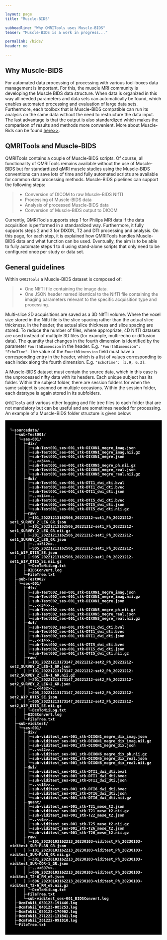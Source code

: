 ```yaml
---

layout: page
title: "Muscle-BIDS"

subheadline: "Why QMRITools uses Muscle-BIDS"
teaser: "Muscle-BIDS is a work in progress..."

permalink: /bids/
header: no

---
```



## Why Muscle-BIDS

For automated data processing of processing with various tool-boxes data management is important. For this, the muscle MRI community is developing the Muscle BIDS data structure. When data is organized in this way all needed parameters and data sets can automatically be found, which enables automated processing and evaluation of large data sets. Furthermore, each toolbox that is Muscle-BIDS compatible can run its analysis on the same data without the need to restructure the data input. The last advantage is that the output is also standardized which makes the comparison of results and methods more convenient. More about Muscle-Bids can be found [here>>](https://muscle-bids.github.io/).

## QMRITools and Muscle-BIDS

QMRITools contains a couple of Muscle-BIDS scripts. Of course, all functionality of QMRITools remains available without the use of Muscle-BIDS but for standardized qMRI muscle studies using the Muscle-BIDS conventions can save lots of time and fully automated scripts are available for common data processing methods. Muscle-BIDS pipelines can support the following steps:

> - Conversion of DICOM to raw Muscle-BIDS NIfTI
> - Processing of Muscle-BIDS data
> - Analysis of processed Muscle-BIDS data
> - Conversion of Muscle-BIDS output to DICOM

Currently, QMRITools supports step 1 for Philips MRI data if the data acquisition is performed in a standardized way. Furthermore, it fully supports steps 2 and 3 for DIXON, T2 and DTI processing and analysis. On this page, for each step, it is explained how QMRITools handles Muscle-BIDS data and what function can be used. Eventually, the aim is to be able to fully automate steps 1 to 4 using stand-alone scripts that only need to be configured once per study or data set.


## General guidelines 

Within `QMRITools` a Muscle-BIDS dataset is composed of:

> - One NIfTI file containing the image data. 
> - One JSON header named identical to the NIfTI file containing the imaging parameters relevant to the specific acquisition type and processing.

Multi-slice 2D acquisitions are saved as a 3D NIfTI volume. Where the voxel size stored in the Nifti file is the slice spacing rather than the actual slice thickness. In the header, the actual slice thickness and slice spacing are stored.
To reduce the number of files, where appropriate, 4D NIfTI datasets are used instead of multiple 3D files (for example, multi-echo or diffusion data). The quantity that changes in the fourth dimension is identified by the parameter `FourthDimension` in the header. E.g. `"FourthDimension": "EchoTime"`. The value of the `FourthDimension` field must have a corresponding entry in the header, which is a list of values corresponding to each index along the fourth dimension. E.g. `"EchoTime": [3.9, 6.3]`.

A Muscle-BIDS dataset must contain the source data, which in this case is the unprocessed nifty data with its headers. Each unique subject has its folder. Within the subject folder, there are session folders for when the same subject is scanned on multiple occasions. Within the session folder, each datatype is again stored in its subfolders.

`QMRITools` add various other logging and file tree files to each folder that are not mandatory but can be useful and are sometimes needed for processing. An example of a Muscle-BIDS folder structure is given below:

<div style="
	background-color:black; 
	font-family:Roboto Mono,SFMono-Regular,Consolas,Menlo,monospace; 
	line-height: 1.17; 
	padding-top: 25px; 
	padding-bottom: 25px;
	padding-left: 15px;
	padding-right: 15px;
	color: white; 
	font-weight: bold; 
	font-size: 12px">
└─sourcedata/<br>
&nbsp;&nbsp;├─sub-Test001/<br>
&nbsp;&nbsp;│&nbsp;└─ses-001/<br>
&nbsp;&nbsp;│&nbsp;&nbsp;&nbsp;├─dix/<br>
&nbsp;&nbsp;│&nbsp;&nbsp;&nbsp;│&nbsp;├─sub-Test001_ses-001_stk-DIXON1_megre_imag.json<br>
&nbsp;&nbsp;│&nbsp;&nbsp;&nbsp;│&nbsp;├─sub-Test001_ses-001_stk-DIXON1_megre_imag.nii.gz<br>
&nbsp;&nbsp;│&nbsp;&nbsp;&nbsp;│&nbsp;├─sub-Test001_ses-001_stk-DIXON1_megre.json<br>
&nbsp;&nbsp;│&nbsp;&nbsp;&nbsp;│&nbsp;├─..<<34>>..<br>
&nbsp;&nbsp;│&nbsp;&nbsp;&nbsp;│&nbsp;├─sub-Test001_ses-001_stk-DIXON5_megre_ph.nii.gz<br>
&nbsp;&nbsp;│&nbsp;&nbsp;&nbsp;│&nbsp;├─sub-Test001_ses-001_stk-DIXON5_megre_real.json<br>
&nbsp;&nbsp;│&nbsp;&nbsp;&nbsp;│&nbsp;└─sub-Test001_ses-001_stk-DIXON5_megre_real.nii.gz<br>
&nbsp;&nbsp;│&nbsp;&nbsp;&nbsp;├─dwi/<br>
&nbsp;&nbsp;│&nbsp;&nbsp;&nbsp;│&nbsp;├─sub-Test001_ses-001_stk-DTI1_dwi_dti.bval<br>
&nbsp;&nbsp;│&nbsp;&nbsp;&nbsp;│&nbsp;├─sub-Test001_ses-001_stk-DTI1_dwi_dti.bvec<br>
&nbsp;&nbsp;│&nbsp;&nbsp;&nbsp;│&nbsp;├─sub-Test001_ses-001_stk-DTI1_dwi_dti.json<br>
&nbsp;&nbsp;│&nbsp;&nbsp;&nbsp;│&nbsp;├─..<<14>>..<br>
&nbsp;&nbsp;│&nbsp;&nbsp;&nbsp;│&nbsp;├─sub-Test001_ses-001_stk-DTI5_dwi_dti.bvec<br>
&nbsp;&nbsp;│&nbsp;&nbsp;&nbsp;│&nbsp;├─sub-Test001_ses-001_stk-DTI5_dwi_dti.json<br>
&nbsp;&nbsp;│&nbsp;&nbsp;&nbsp;│&nbsp;└─sub-Test001_ses-001_stk-DTI5_dwi_dti.nii.gz<br>
&nbsp;&nbsp;│&nbsp;&nbsp;&nbsp;├─raw/<br>
&nbsp;&nbsp;│&nbsp;&nbsp;&nbsp;│&nbsp;├─101_20221213162506_20221212-set1_Ph_20221212-set1_SURVEY_2_LEG_GR.json<br>
&nbsp;&nbsp;│&nbsp;&nbsp;&nbsp;│&nbsp;├─101_20221213162506_20221212-set1_Ph_20221212-set1_SURVEY_2_LEG_GR.nii.gz<br>
&nbsp;&nbsp;│&nbsp;&nbsp;&nbsp;│&nbsp;├─201_20221213162506_20221212-set1_Ph_20221212-set1_SURVEY_2_LEG_GR.json<br>
&nbsp;&nbsp;│&nbsp;&nbsp;&nbsp;│&nbsp;├─..<<512>>..<br>
&nbsp;&nbsp;│&nbsp;&nbsp;&nbsp;│&nbsp;├─905_20221213162506_20221212-set1_Ph_20221212-set1_WIP_DTI5_SE.json<br>
&nbsp;&nbsp;│&nbsp;&nbsp;&nbsp;│&nbsp;├─905_20221213162506_20221212-set1_Ph_20221212-set1_WIP_DTI5_SE.nii.gz<br>
&nbsp;&nbsp;│&nbsp;&nbsp;&nbsp;│&nbsp;└─DcmToNiiLog.txt<br>
&nbsp;&nbsp;│&nbsp;&nbsp;&nbsp;├─BIDSConvert.log<br>
&nbsp;&nbsp;│&nbsp;&nbsp;&nbsp;└─FileTree.txt<br>
&nbsp;&nbsp;├─sub-Test002/<br>
&nbsp;&nbsp;│&nbsp;└─ses-001/<br>
&nbsp;&nbsp;│&nbsp;&nbsp;&nbsp;├─dix/<br>
&nbsp;&nbsp;│&nbsp;&nbsp;&nbsp;│&nbsp;├─sub-Test002_ses-001_stk-DIXON1_megre_imag.json<br>
&nbsp;&nbsp;│&nbsp;&nbsp;&nbsp;│&nbsp;├─sub-Test002_ses-001_stk-DIXON1_megre_imag.nii.gz<br>
&nbsp;&nbsp;│&nbsp;&nbsp;&nbsp;│&nbsp;├─sub-Test002_ses-001_stk-DIXON1_megre.json<br>
&nbsp;&nbsp;│&nbsp;&nbsp;&nbsp;│&nbsp;├─..<<34>>..<br>
&nbsp;&nbsp;│&nbsp;&nbsp;&nbsp;│&nbsp;├─sub-Test002_ses-001_stk-DIXON5_megre_ph.nii.gz<br>
&nbsp;&nbsp;│&nbsp;&nbsp;&nbsp;│&nbsp;├─sub-Test002_ses-001_stk-DIXON5_megre_real.json<br>
&nbsp;&nbsp;│&nbsp;&nbsp;&nbsp;│&nbsp;└─sub-Test002_ses-001_stk-DIXON5_megre_real.nii.gz<br>
&nbsp;&nbsp;│&nbsp;&nbsp;&nbsp;├─dwi/<br>
&nbsp;&nbsp;│&nbsp;&nbsp;&nbsp;│&nbsp;├─sub-Test002_ses-001_stk-DTI1_dwi_dti.bval<br>
&nbsp;&nbsp;│&nbsp;&nbsp;&nbsp;│&nbsp;├─sub-Test002_ses-001_stk-DTI1_dwi_dti.bvec<br>
&nbsp;&nbsp;│&nbsp;&nbsp;&nbsp;│&nbsp;├─sub-Test002_ses-001_stk-DTI1_dwi_dti.json<br>
&nbsp;&nbsp;│&nbsp;&nbsp;&nbsp;│&nbsp;├─..<<14>>..<br>
&nbsp;&nbsp;│&nbsp;&nbsp;&nbsp;│&nbsp;├─sub-Test002_ses-001_stk-DTI5_dwi_dti.bvec<br>
&nbsp;&nbsp;│&nbsp;&nbsp;&nbsp;│&nbsp;├─sub-Test002_ses-001_stk-DTI5_dwi_dti.json<br>
&nbsp;&nbsp;│&nbsp;&nbsp;&nbsp;│&nbsp;└─sub-Test002_ses-001_stk-DTI5_dwi_dti.nii.gz<br>
&nbsp;&nbsp;│&nbsp;&nbsp;&nbsp;├─raw/<br>
&nbsp;&nbsp;│&nbsp;&nbsp;&nbsp;│&nbsp;├─101_20221213173147_20221212-set2_Ph_20221212-set2_SURVEY_2_LEG-1_GR.json<br>
&nbsp;&nbsp;│&nbsp;&nbsp;&nbsp;│&nbsp;├─101_20221213173147_20221212-set2_Ph_20221212-set2_SURVEY_2_LEG-1_GR.nii.gz<br>
&nbsp;&nbsp;│&nbsp;&nbsp;&nbsp;│&nbsp;├─201_20221213173147_20221212-set2_Ph_20221212-set2_SURVEY_2_LEG-2_GR.json<br>
&nbsp;&nbsp;│&nbsp;&nbsp;&nbsp;│&nbsp;├─..<<432>>..<br>
&nbsp;&nbsp;│&nbsp;&nbsp;&nbsp;│&nbsp;├─805_20221213173147_20221212-set2_Ph_20221212-set2_WIP_DTI5_SE.json<br>
&nbsp;&nbsp;│&nbsp;&nbsp;&nbsp;│&nbsp;├─805_20221213173147_20221212-set2_Ph_20221212-set2_WIP_DTI5_SE.nii.gz<br>
&nbsp;&nbsp;│&nbsp;&nbsp;&nbsp;│&nbsp;└─DcmToNiiLog.txt<br>
&nbsp;&nbsp;│&nbsp;&nbsp;&nbsp;├─BIDSConvert.log<br>
&nbsp;&nbsp;│&nbsp;&nbsp;&nbsp;└─FileTree.txt<br>
&nbsp;&nbsp;├─sub-viditest/<br>
&nbsp;&nbsp;│&nbsp;└─ses-001/<br>
&nbsp;&nbsp;│&nbsp;&nbsp;&nbsp;├─dix/<br>
&nbsp;&nbsp;│&nbsp;&nbsp;&nbsp;│&nbsp;├─sub-viditest_ses-001_stk-DIXON1_megre_dix_imag.json<br>
&nbsp;&nbsp;│&nbsp;&nbsp;&nbsp;│&nbsp;├─sub-viditest_ses-001_stk-DIXON1_megre_dix_imag.nii.gz<br>
&nbsp;&nbsp;│&nbsp;&nbsp;&nbsp;│&nbsp;├─sub-viditest_ses-001_stk-DIXON1_megre_dix.json<br>
&nbsp;&nbsp;│&nbsp;&nbsp;&nbsp;│&nbsp;├─..<<42>>..<br>
&nbsp;&nbsp;│&nbsp;&nbsp;&nbsp;│&nbsp;├─sub-viditest_ses-001_stk-DIXON6_megre_dix_ph.nii.gz<br>
&nbsp;&nbsp;│&nbsp;&nbsp;&nbsp;│&nbsp;├─sub-viditest_ses-001_stk-DIXON6_megre_dix_real.json<br>
&nbsp;&nbsp;│&nbsp;&nbsp;&nbsp;│&nbsp;└─sub-viditest_ses-001_stk-DIXON6_megre_dix_real.nii.gz<br>
&nbsp;&nbsp;│&nbsp;&nbsp;&nbsp;├─dwi/<br>
&nbsp;&nbsp;│&nbsp;&nbsp;&nbsp;│&nbsp;├─sub-viditest_ses-001_stk-DTI1_dwi_dti.bval<br>
&nbsp;&nbsp;│&nbsp;&nbsp;&nbsp;│&nbsp;├─sub-viditest_ses-001_stk-DTI1_dwi_dti.bvec<br>
&nbsp;&nbsp;│&nbsp;&nbsp;&nbsp;│&nbsp;├─sub-viditest_ses-001_stk-DTI1_dwi_dti.json<br>
&nbsp;&nbsp;│&nbsp;&nbsp;&nbsp;│&nbsp;├─..<<18>>..<br>
&nbsp;&nbsp;│&nbsp;&nbsp;&nbsp;│&nbsp;├─sub-viditest_ses-001_stk-DTI6_dwi_dti.bvec<br>
&nbsp;&nbsp;│&nbsp;&nbsp;&nbsp;│&nbsp;├─sub-viditest_ses-001_stk-DTI6_dwi_dti.json<br>
&nbsp;&nbsp;│&nbsp;&nbsp;&nbsp;│&nbsp;└─sub-viditest_ses-001_stk-DTI6_dwi_dti.nii.gz<br>
&nbsp;&nbsp;│&nbsp;&nbsp;&nbsp;├─quant/<br>
&nbsp;&nbsp;│&nbsp;&nbsp;&nbsp;│&nbsp;├─sub-viditest_ses-001_stk-T21_mese_t2.json<br>
&nbsp;&nbsp;│&nbsp;&nbsp;&nbsp;│&nbsp;├─sub-viditest_ses-001_stk-T21_mese_t2.nii.gz<br>
&nbsp;&nbsp;│&nbsp;&nbsp;&nbsp;│&nbsp;├─sub-viditest_ses-001_stk-T22_mese_t2.json<br>
&nbsp;&nbsp;│&nbsp;&nbsp;&nbsp;│&nbsp;├─..<<6>>..<br>
&nbsp;&nbsp;│&nbsp;&nbsp;&nbsp;│&nbsp;├─sub-viditest_ses-001_stk-T25_mese_t2.nii.gz<br>
&nbsp;&nbsp;│&nbsp;&nbsp;&nbsp;│&nbsp;├─sub-viditest_ses-001_stk-T26_mese_t2.json<br>
&nbsp;&nbsp;│&nbsp;&nbsp;&nbsp;│&nbsp;└─sub-viditest_ses-001_stk-T26_mese_t2.nii.gz<br>
&nbsp;&nbsp;│&nbsp;&nbsp;&nbsp;├─raw/<br>
&nbsp;&nbsp;│&nbsp;&nbsp;&nbsp;│&nbsp;├─101_20230103162213_20230103-viditest_Ph_20230103-viditest_SUR-PLAN_GR.json<br>
&nbsp;&nbsp;│&nbsp;&nbsp;&nbsp;│&nbsp;├─101_20230103162213_20230103-viditest_Ph_20230103-viditest_SUR-PLAN_GR.nii.gz<br>
&nbsp;&nbsp;│&nbsp;&nbsp;&nbsp;│&nbsp;├─301_20230103162213_20230103-viditest_Ph_20230103-viditest_SUR-COR-1_GR.json<br>
&nbsp;&nbsp;│&nbsp;&nbsp;&nbsp;│&nbsp;├─..<<697>>..<br>
&nbsp;&nbsp;│&nbsp;&nbsp;&nbsp;│&nbsp;├─806_20230103162213_20230103-viditest_Ph_20230103-viditest_T2-6_RM_e9.json<br>
&nbsp;&nbsp;│&nbsp;&nbsp;&nbsp;│&nbsp;├─806_20230103162213_20230103-viditest_Ph_20230103-viditest_T2-6_RM_e9.nii.gz<br>
&nbsp;&nbsp;│&nbsp;&nbsp;&nbsp;│&nbsp;└─DcmToNiiLog.txt<br>
&nbsp;&nbsp;│&nbsp;&nbsp;&nbsp;├─FileTree.txt<br>
&nbsp;&nbsp;│&nbsp;&nbsp;&nbsp;└─sub-viditest_ses-001_BIDSConvert.log<br>
&nbsp;&nbsp;├─DcmToNii_030123-191446.log<br>
&nbsp;&nbsp;├─DcmToNii_040123-085253.log<br>
&nbsp;&nbsp;├─DcmToNii_050123-170902.log<br>
&nbsp;&nbsp;├─DcmToNii_271222-131841.log<br>
&nbsp;&nbsp;├─DcmToNii_281222-091810.log<br>
&nbsp;&nbsp;└─FileTree.txt
</div>

